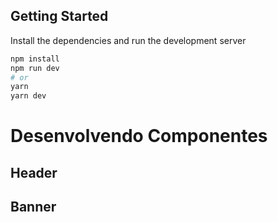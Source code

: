 ## Getting Started

Install the dependencies and run the development server

```bash
npm install
npm run dev
# or
yarn
yarn dev
```

# Desenvolvendo Componentes
## Header

## Banner